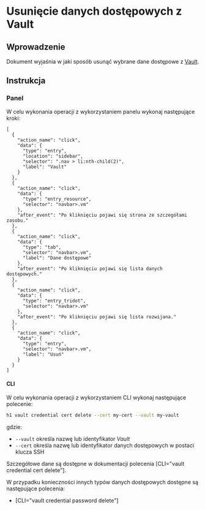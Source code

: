 # Usunięcie danych dostępowych z Vault

## Wprowadzenie

Dokument wyjaśnia w jaki sposób usunąć wybrane dane dostępowe z [Vault](/resource/storage/vault.md).

## Instrukcja

### Panel

W celu wykonania operacji z wykorzystaniem panelu wykonaj następujące kroki:

```guide
[
  {
    "action_name": "click",
    "data": {
      "type": "entry",
      "location": "sidebar",
      "selector": ".nav > li:nth-child(2)",
      "label": "Vault"
    }
  },
  {
    "action_name": "click",
    "data": {
      "type": "entry_resource",
      "selector": "navbar>.vm"
    },
    "after_event": "Po kliknięciu pojawi się strona ze szczegółami zasobu."
  },
  {
    "action_name": "click",
    "data": {
      "type": "tab",
      "selector": "navbar>.vm",
      "label": "Dane dostępowe"
    },
    "after_event": "Po kliknięciu pojawi się lista danych dostępowych."
  },
  {
    "action_name": "click",
    "data": {
      "type": "entry_tridot",
      "selector": "navbar>.vm"
    },
    "after_event": "Po kliknięciu pojawi się lista rozwijana."
  },
  {
    "action_name": "click",
    "data": {
      "type": "entry",
      "selector": "navbar>.vm",
      "label": "Usuń"
    }
  }
]
```

#### CLI

W celu wykonania operacji z wykorzystaniem CLI wykonaj następujące polecenie:

```bash
h1 vault credential cert delete --cert my-cert --vault my-vault
```

gdzie:

 * ```--vault``` określa nazwę lub identyfikator *Vault*
 * ```--cert``` określa nazwę lub identyfikator danych dostępowych w postaci klucza SSH
 
Szczegółowe dane są dostępne w dokumentacji polecenia [CLI="vault credential cert delete"].

W przypadku konieczności innych typów danych dostępowych dostępne są następujące polecenia:

* [CLI="vault credential password delete"]